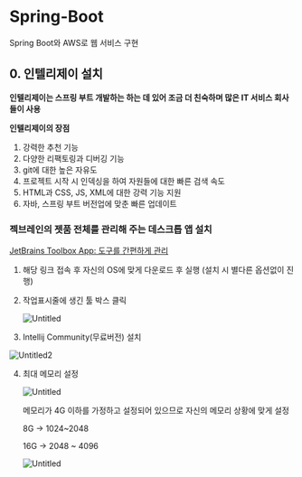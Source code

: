 # Spring-Boot
Spring Boot와 AWS로 웹 서비스 구현

## 0. 인텔리제이 설치

**인텔리제이는 스프링 부트 개발하는 하는 데 있어 조금 더 친숙하며 많은 IT 서비스 회사들이 사용**

**인텔리제이의 장점**

1. 강력한 추천 기능
2. 다양한 리팩토링과 디버깅 기능
3. git에 대한 높은 자유도
4. 프로젝트 시작 시 인덱싱을 하여 자원들에 대한 빠른 검색 속도
5. HTML과 CSS, JS, XML에 대한 강력 기능 지원
6. 자바, 스프링 부트 버전업에 맞춘 빠른 업데이트 

### **젝브레인의 젯품 전체를 관리해 주는 데스크톱 앱 설치**

[JetBrains Toolbox App: 도구를 간편하게 관리](https://www.jetbrains.com/ko-kr/toolbox-app/)

1. 해당 링크 접속 후 자신의 OS에 맞게 다운로드 후 실행 (설치 시 별다른 옵션없이 진행)
2. 작업표시줄에 생긴 툴 박스 클릭
    
    ![Untitled](https://user-images.githubusercontent.com/79856225/209473887-59cdfc4a-1aeb-46d7-86d8-1feba11f76ee.png)

3. Intellij Community(무료버전) 설치

![Untitled2](https://user-images.githubusercontent.com/79856225/209473894-24eef8db-7887-4c6e-b42f-e4229713e332.png)


4. 최대 메모리 설정
    
    ![Untitled](https://user-images.githubusercontent.com/79856225/209473998-ff55001a-62f7-4d5c-9e1d-eb9cad18f9e0.png)
    
    메모리가 4G 이하를 가정하고 설정되어 있으므로 자신의 메모리 상황에 맞게 설정
    
    8G → 1024~2048
    
    16G → 2048 ~ 4096
    
    ![Untitled](https://user-images.githubusercontent.com/79856225/209474006-d253553d-1bd2-43d1-a9a8-2b62d831c552.png)









